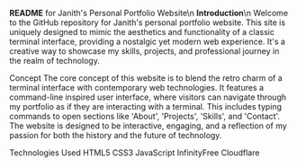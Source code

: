 **README** for Janith's Personal Portfolio Website\n
**Introduction**\n
Welcome to the GitHub repository for Janith's personal portfolio website. This site is uniquely designed to mimic the aesthetics and functionality of a classic terminal interface, providing a nostalgic yet modern web experience. It's a creative way to showcase my skills, projects, and professional journey in the realm of technology.

Concept
The core concept of this website is to blend the retro charm of a terminal interface with contemporary web technologies. It features a command-line inspired user interface, where visitors can navigate through my portfolio as if they are interacting with a terminal. This includes typing commands to open sections like 'About', 'Projects', 'Skills', and 'Contact'. The website is designed to be interactive, engaging, and a reflection of my passion for both the history and the future of technology.

Technologies Used
HTML5
CSS3
JavaScript
InfinityFree
Cloudflare
